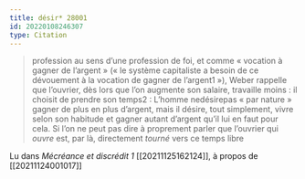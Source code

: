 ```yaml
---
title: désir* 28001
id: 20220108246307
type: Citation
---
```


> profession au sens d’une profession de foi, et comme « vocation à gagner de l’argent » (« le système capitaliste a besoin de ce dévouement à la vocation de gagner de l’argent1 »), Weber rappelle que l’ouvrier, dès lors que l’on augmente son salaire, travaille moins : il choisit de prendre son temps2 : L’homme nedésirepas « par nature » gagner de plus en plus d’argent, mais il désire, tout simplement, vivre selon son habitude et gagner autant d’argent qu’il lui en faut pour cela. Si l’on ne peut pas dire à proprement parler que l’ouvrier qui *ouvre* est, par là, directement *tourné* vers ce temps libre

Lu dans *Mécréance et discrédit 1* [[20211125162124]], à propos de [[20211124001017]]